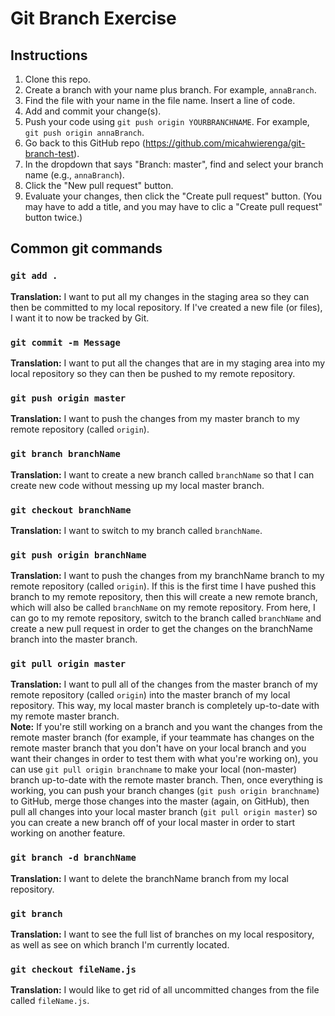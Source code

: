 # Git Branch Exercise

## Instructions

1. Clone this repo.
2. Create a branch with your name plus branch. For example, `annaBranch`.
3. Find the file with your name in the file name. Insert a line of code.
4. Add and commit your change(s).
5. Push your code using `git push origin YOURBRANCHNAME`. For example, `git push origin annaBranch`.
6. Go back to this GitHub repo (https://github.com/micahwierenga/git-branch-test).
7. In the dropdown that says "Branch: master", find and select your branch name (e.g., `annaBranch`).
8. Click the "New pull request" button.
9. Evaluate your changes, then click the "Create pull request" button. (You may have to add a title, and you may have to clic a "Create pull request" button twice.)

## Common git commands

### `git add .`
**Translation:** I want to put all my changes in the staging area so they can then be committed to my local repository. If I've created a new file (or files), I want it to now be tracked by Git.

### `git commit -m Message`
**Translation:** I want to put all the changes that are in my staging area into my local repository so they can then be pushed to my remote repository.

### `git push origin master`
**Translation:** I want to push the changes from my master branch to my remote repository (called `origin`).

### `git branch branchName`
**Translation:** I want to create a new branch called `branchName` so that I can create new code without messing up my local master branch.

### `git checkout branchName`
**Translation:** I want to switch to my branch called `branchName`.

### `git push origin branchName`
**Translation:** I want to push the changes from my branchName branch to my remote repository (called `origin`). If this is the first time I have pushed this branch to my remote repository, then this will create a new remote branch, which will also be called `branchName` on my remote repository. From here, I can go to my remote repository, switch to the branch called `branchName` and create a new pull request in order to get the changes on the branchName branch into the master branch.

### `git pull origin master`
**Translation:** I want to pull all of the changes from the master branch of my remote repository (called `origin`) into the master branch of my local repository. This way, my local master branch is completely up-to-date with my remote master branch.
<br>
**Note:** If you're still working on a branch and you want the changes from the remote master branch (for example, if your teammate has changes on the remote master branch that you don't have on your local branch and you want their changes in order to test them with what you're working on), you can use `git pull origin branchname` to make your local (non-master) branch up-to-date with the remote master branch. Then, once everything is working, you can push your branch changes (`git push origin branchname`) to GitHub, merge those changes into the master (again, on GitHub), then pull all changes into your local master branch (`git pull origin master`) so you can create a new branch off of your local master in order to start working on another feature.

### `git branch -d branchName`
**Translation:** I want to delete the branchName branch from my local repository.

### `git branch`
**Translation:** I want to see the full list of branches on my local respository, as well as see on which branch I'm currently located.

### `git checkout fileName.js`
**Translation:** I would like to get rid of all uncommitted changes from the file called `fileName.js`.
